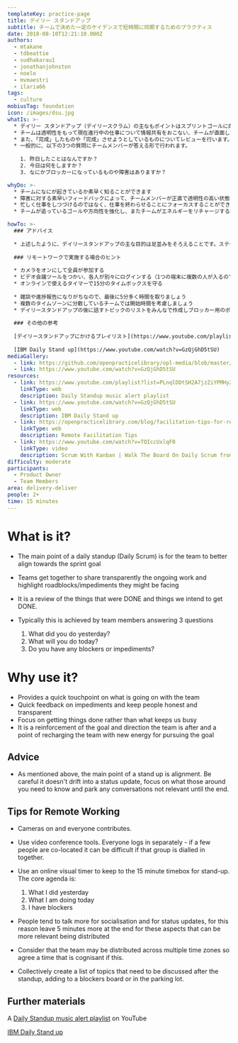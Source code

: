 ```yaml
---
templateKey: practice-page
title: デイリー スタンドアップ
subtitle: チームで決めた一定のケイデンスで短時間に同期するためのプラクティス
date: 2018-08-10T12:21:10.000Z
authors:
  - mtakane
  - tdbeattie
  - sudhakarau1
  - jonathanjohnston
  - noelo
  - mvmaestri
  - ilaria66
tags:
  - culture
mobiusTag: foundation
icon: /images/dsu.jpg
whatIs: >-
  * デイリー スタンドアップ（デイリースクラム）の主なもポイントはスプリントゴールに向かってチームが一丸となることです。
  * チームは透明性をもって現在進行中の仕事について情報共有をおこない、チームが直面している障害に光を当てます。
  * また、「完成」したものや「完成」させようとしているものについてレビューを行います。
  * 一般的に、以下の3つの質問にチームメンバーが答える形で行われます。
  
    1. 昨日したことはなんですか？
    2. 今日は何をしますか？
    3. なにかブロッカーになっているものや障害はありますか？

whyDo: >-
  * チームになにが起きているか素早く知ることができます
  * 障害に対する素早いフィードバックによって、チームメンバーが正直で透明性の高い状態を維持することができます
  * 忙しく仕事をしつづけるのではなく、仕事を終わらせることにフォーカスすることができます
  * チームが追っているゴールや方向性を強化し、またチームがエネルギーをリチャージするポイントになります

howTo: >-
  ### アドバイス
  
  * 上述したように、デイリースタンドアップの主な目的は足並みをそろえることです。ステータスアップデートに入り込まないように注意しましょう。あなたが知るべきことにフォーカスし、関係のないことは脇に置くようにしましょう。
  
  ### リモートワークで実施する場合のヒント
  
  * カメラをオンにして全員が参加する
  * ビデオ会議ツールをつかい、各人が別々にログインする（1つの端末に複数の人が入るのではなく）
  * オンラインで使えるタイマーで15分のタイムボックスを守る
  
  * 雑談や進捗報告になりがちなので、最後に5分多く時間を取りましょう
  * 複数のタイムゾーンに分散しているチームでは開始時間を考慮しましょう
  * デイリースタンドアップの後に話すトピックのリストをみんなで作成しブロッカー用のボードやパーキングロットに置きましょう
  
  ### その他の参考
  
  [デイリースタンドアップにかけるプレイリスト](https://www.youtube.com/playlist?list=PLnqlDDtSH2A7jzZiYPMHy2HjjjdV3rhNM&jct=ykj79fMNekbkUwePDbdsjY2QXKaeag)
  
  [IBM Daily Stand up](https://www.youtube.com/watch?v=GzQjGhD5tSU)
mediaGallery:
  - link: https://github.com/openpracticelibrary/opl-media/blob/master/images/dsu.jpg?raw=true
  - link: https://www.youtube.com/watch?v=GzQjGhD5tSU
resources:
  - link: https://www.youtube.com/playlist?list=PLnqlDDtSH2A7jzZiYPMHy2HjjjdV3rhNM&jct=ykj79fMNekbkUwePDbdsjY2QXKaeag
    linkType: web
    description: Daily Standup music alert playlist
  - link: https://www.youtube.com/watch?v=GzQjGhD5tSU
    linkType: web
    description: IBM Daily Stand up
  - link: https://openpracticelibrary.com/blog/facilitation-tips-for-remote-sessions/
    linkType: web
    description: Remote Facilitation Tips
  - link: https://www.youtube.com/watch?v=TOIccUxlqF0
    linkType: video
    description: Scrum With Kanban | Walk The Board On Daily Scrum from Agile State of Mind
difficulty: moderate
participants:
  - Product Owner
  - Team Members
area: delivery-deliver
people: 2+
time: 15 minutes
---
```

# What is it?

* The main point of a daily standup (Daily Scrum) is for the team to better align towards the sprint goal
* Teams get together to share transparently the ongoing work and highlight roadblocks/impediments they might be facing
* It is a review of the things that were DONE and things we intend to get DONE.
* Typically this is achieved by team members answering 3 questions

  1. What did you do yesterday?
  2. What will you do today?
  3. Do you have any blockers or impediments?

# Why use it?

* Provides a quick touchpoint on what is going on with the team
* Quick feedback on impediments and keep people honest and transparent
* Focus on getting things done rather than what keeps us busy
* It is a reinforcement of the goal and direction the team is after and a point of recharging the team with new energy for pursuing the goal

## Advice

* As mentioned above, the main point of a stand up is alignment. Be careful it doesn't drift into a status update, focus on what those around you need to know and park any conversations not relevant until the end.

## Tips for Remote Working

* Cameras on and everyone contributes.
* Use video conference tools. Everyone logs in separately - if a few people are co-located it can be difficult if that group is dialled in together.
* Use an online visual timer to keep to the 15 minute timebox for stand-up. The core agenda is:
     1. What I did yesterday
     2. What I am doing today
     3. I have blockers

* People tend to talk more for socialisation and for status updates, for this reason leave 5 minutes more at the end for these aspects that can be more relevant being distributed
* Consider that the team may be distributed across multiple time zones so agree a time that is cognisant if this.
* Collectively create a list of topics that need to be discussed after the standup, adding to a blockers board or in the parking lot.

## Further materials

A [Daily Standup music alert playlist](https://www.youtube.com/playlist?list=PLnqlDDtSH2A7jzZiYPMHy2HjjjdV3rhNM&jct=ykj79fMNekbkUwePDbdsjY2QXKaeag) on YouTube

[IBM Daily Stand up](https://www.youtube.com/watch?v=GzQjGhD5tSU)
